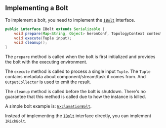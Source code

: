 ## Implementing a Bolt

To implement a bolt, you need to implement the [`IBolt`](https://github.com/twitter/heron/blob/master/heron/api/src/java/com/twitter/heron/api/bolt/IBolt.java) interface.
```java
public interface IBolt extends Serializable {
	void prepare(Map<String, Object> heronConf, TopologyContext context, OutputCollector collector);
	void execute(Tuple input);
	void cleanup();
}
```
The `prepare` method is called when the bolt is first initialized and provides the bolt with the executing environment.

The `execute` method is called to process a single input `Tuple`. The `Tuple` contains metadata about component/stream/task it comes from. And `OutputCollector` is used to emit the result.

The `cleanup` method is called before the bolt is shutdown. There's no guarantee that this method is called due to how the instance is killed.

A simple bolt example is: [`ExclamationBolt`](https://github.com/twitter/heron/blob/master/heron/examples/src/java/com/twitter/heron/examples/ExclamationTopology.java#L67).

Instead of implementing the [`IBolt`](https://github.com/twitter/heron/blob/master/heron/api/src/java/com/twitter/heron/api/bolt/IBolt.java) interface directly, you can implement `IRichBolt`.
